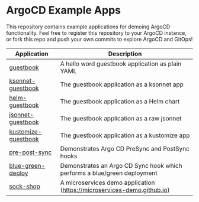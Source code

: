 # ArgoCD Example Apps

This repository contains example applications for demoing ArgoCD functionality. Feel free
to register this repository to your ArgoCD instance, or fork this repo and push your own commits 
to explore ArgoCD and GitOps!

| Application | Description |
|-------------|-------------|
| [guestbook](guestbook/) | A hello word guestbook application as plain YAML |
| [ksonnet-guestbook](ksonnet-guestbook/) | The guestbook application as a ksonnet app |
| [helm-guestbook](helm-guestbook/) | The guestbook application as a Helm chart |
| [jsonnet-guestbook](jsonnet-guestbook/) | The guestbook application as a raw jsonnet |
| [kustomize-guestbook](kustomize-guestbook/) | The guestbook application as a kustomize app |
| [pre-post-sync](pre-post-sync/) | Demonstrates Argo CD PreSync and PostSync hooks |
| [blue-green-deploy](blue-green-deploy/) | Demonstrates an Argo CD Sync hook which performs a blue/green deployment |
| [sock-shop](sock-shop/) | A microservices demo application (https://microservices-demo.github.io) |
